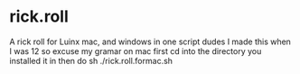 # rick.roll
A rick roll for Luinx mac, and windows in one script
dudes I made this when I was 12 so excuse my gramar 
 on mac first cd into the directory you installed it in then  do sh ./rick.roll.formac.sh 
